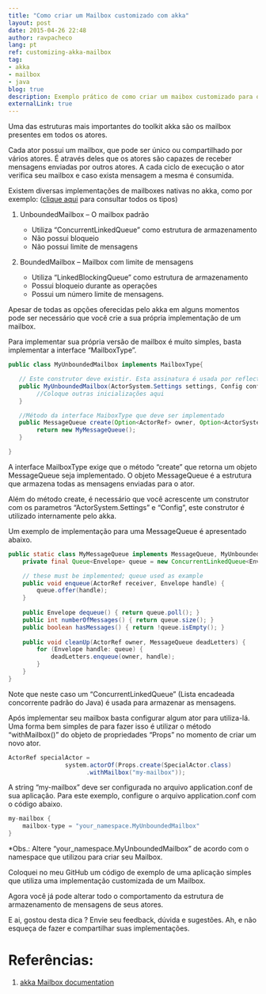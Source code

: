 ```yaml
---
title: "Como criar um Mailbox customizado com akka"
layout: post
date: 2015-04-26 22:48
author: ravpacheco
lang: pt
ref: customizing-akka-mailbox
tag:
- akka
- mailbox
- java
blog: true
description: Exemplo prático de como criar um maibox customizado para o akka. 
externalLink: true
---
```


Uma das estruturas mais importantes do toolkit akka são os mailbox presentes em todos os atores.

Cada ator possui um mailbox, que pode ser único ou compartilhado por vários atores. É através deles que os atores são capazes de receber mensagens enviadas por outros atores. A cada ciclo de execução o ator verifica seu mailbox e caso exista mensagem a mesma é consumida.

Existem diversas implementações de mailboxes nativas no akka, como por exemplo: ([clique aqui](http://doc.akka.io/docs/akka/current/java/mailboxes.html) para consultar todos os tipos)

1. UnboundedMailbox – O mailbox padrão
    * Utiliza “ConcurrentLinkedQueue” como estrutura de armazenamento
    * Não possui bloqueio
    * Não possui limite de mensagens

2. BoundedMailbox – Mailbox com limite de mensagens
    * Utiliza “LinkedBlockingQueue” como estrutura de armazenamento
    * Possui bloqueio durante as operações
    * Possui um número limite de mensagens.

Apesar de todas as opções oferecidas pelo akka em alguns momentos pode ser necessário que você crie a sua própria implementação de um mailbox.

Para implementar sua própria versão de mailbox é muito simples, basta implementar a interface “MailboxType”.

```java
public class MyUnboundedMailbox implements MailboxType{

   // Este construtor deve existir. Esta assinatura é usada por reflection pelo Akka
   public MyUnboundedMailbox(ActorSystem.Settings settings, Config config) {
        //Coloque outras inicializações aqui
   }

   //Método da interface MaiboxType que deve ser implementado
   public MessageQueue create(Option<ActorRef> owner, Option<ActorSystem> system) {
        return new MyMessageQueue();
   }

}
```

A interface MailboxType exige que o método “create” que retorna um objeto MessageQueue seja implementado. O objeto MessageQueue é a estrutura que armazena todas as mensagens enviadas para o ator.

Além do método create, é necessário que você acrescente um construtor com os parametros “ActorSystem.Settings” e “Config”, este construtor é utilizado internamente pelo akka.

Um exemplo de implementação para uma MessageQueue é apresentado abaixo.

```java
public static class MyMessageQueue implements MessageQueue, MyUnboundedMessageQueueSemantics {
    private final Queue<Envelope> queue = new ConcurrentLinkedQueue<Envelope>();

    // these must be implemented; queue used as example
    public void enqueue(ActorRef receiver, Envelope handle) {
        queue.offer(handle);
    }
    
    public Envelope dequeue() { return queue.poll(); }
    public int numberOfMessages() { return queue.size(); }
    public boolean hasMessages() { return !queue.isEmpty(); }
    
    public void cleanUp(ActorRef owner, MessageQueue deadLetters) {
        for (Envelope handle: queue) {
            deadLetters.enqueue(owner, handle);
        }
    }
}
```

Note que neste caso um “ConcurrentLinkedQueue” (Lista encadeada concorrente padrão do Java) é usada para armazenar as mensagens.

Após implementar seu mailbox basta configurar algum ator para utiliza-lá. Uma forma bem simples de para fazer isso é utilizar o método “withMailbox()” do objeto de propriedades “Props” no momento de criar um novo ator.

```java
ActorRef specialActor = 
                system.actorOf(Props.create(SpecialActor.class)
                      .withMailbox("my-mailbox"));
```

A string “my-mailbox” deve ser configurada no arquivo application.conf de sua aplicação.
Para este exemplo, configure o arquivo application.conf com o código abaixo.

```java
my-mailbox {
    mailbox-type = "your_namespace.MyUnboundedMailbox"
}
```

*Obs.: Altere “your_namespace.MyUnboundedMailbox”
de acordo com o namespace que utilizou para criar seu Mailbox.

Coloquei no meu GitHub um código de exemplo de uma aplicação simples que utiliza uma implementação customizada de um Mailbox.

Agora você já pode alterar todo o comportamento da estrutura de armazenamento de mensagens de seus atores.

E ai, gostou desta dica ?
Envie seu feedback, dúvida e sugestões. Ah, e não esqueça de fazer e compartilhar suas implementações.

# Referências:

1. [akka Mailbox documentation](http://doc.akka.io/docs/akka/current/java/mailboxes.html)